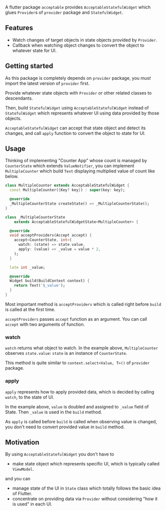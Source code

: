 A flutter package `acceptable` provides `AcceptableStatefulWidget` which glues `Provider`s of `provider` package and `StatefulWidget`.

## Features

- Watch changes of target objects in state objects provided by `Provider`.
- Callback when watching object changes to convert the object to whatever state for UI.

## Getting started

As this package is completely depends on `provider` package, you *must* import the latest version of `provider` first.

Provide whatever state objects with `Provider` or other related classes to descendants.

Then, build `StatefulWidget` using `AcceptableStatefulWidget` instead of `StatefulWidget`  which represents whatever UI using data provided by those objects.

`AcceptableStatefulWidget` can accept that state object and detect its changes, and call `apply` function to convert the object to state for UI. 

## Usage

Thinking of implementing "Counter App" whose count is managed by `CounterState` which extends `ValueNotifier`, you can implement `MultipleCounter` which build `Text` displaying multiplied value of count like below.

```dart
class MultipleCounter extends AcceptableStatefulWidget {
  const MultipleCounter({Key? key}) : super(key: key);

  @override
  _MultipleCounterState createState() => _MultipleCounterState();
}

class _MultipleCounterState
    extends AcceptableStatefulWidgetState<MultipleCounter> {

  @override
  void acceptProviders(Accept accept) {
    accept<CounterState, int>(
      watch: (state) => state.value,
      apply: (value) => _value = value * 2,
    );
  }

  late int _value;

  @override
  Widget build(BuildContext context) {
    return Text('$_value');
  }
}
```

Most important method is `acceptProviders` which is called right before `build` is called at the first time.

`acceptProviders` passes `accept` function as an argument. You can call `accept` with two arguments of function.

### watch
`watch` returns what object to watch. In the example above, `MultipleCounter` observes `state.value`: `state` is an instance of `CounterState`. 

This method is quite similar to `context.select<Value, T>()` of `provider` package.

### apply
`apply` represents how to apply provided data, which is decided by calling `watch`, to the state of UI. 

In the example above, `value` is doubled and assigned to `_value` field of State. Then `_value` is used in the `build` method.

As `apply` is called before `build` is called when observing value is changed, you don't need to convert provided value in `build` method. 

## Motivation

By using `AcceptableStatefulWidget` you don't have to

- make state object which represents specific UI, which is typically called `ViewModel`.

and you can

- manage state of the UI in `State` class which totally follows the basic idea of Flutter.
- concentrate on providing data via `Provider` without considering "how it is used" in each UI.